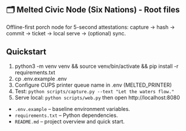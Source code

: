 ## 🗂️ Melted Civic Node (Six Nations) - Root files

Offline-first porch node for 5-second attestations: capture → hash → commit → ticket → local serve → (optional) sync.

## Quickstart
1) python3 -m venv venv && source venv/bin/activate && pip install -r requirements.txt
2) cp .env.example .env
3) Configure CUPS printer queue name in .env (MELTED_PRINTER)
4) Test: `python scripts/capture.py --text "Let the waters flow."`
5) Serve local: `python scripts/web.py` then open http://localhost:8080

* `.env.example` – baseline environment variables.
* `requirements.txt` – Python dependencies.
* `README.md` – project overview and quick start.

```
